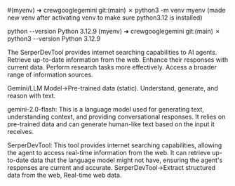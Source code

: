 #(myenv) ➜  crewgooglegemini git:(main) ✗ python3 -m venv myenv         (made new venv after activating venv to make sure python3.12 is installed)

python --version
Python 3.12.9
(myenv) ➜  crewgooglegemini git:(main) ✗ python3 --version
Python 3.12.9


The SerperDevTool provides internet searching capabilities to AI agents. 
Retrieve up-to-date information from the web.
Enhance their responses with current data.
Perform research tasks more effectively.
Access a broader range of information sources.




Gemini/LLM Model->Pre-trained data (static). Understand, generate, and reason with text.

gemini-2.0-flash: This is a language model used for generating text, understanding context, and providing conversational responses. It relies on pre-trained data and can generate human-like text based on the input it receives.

SerperDevTool: This tool provides internet searching capabilities, allowing the agent to access real-time information from the web. It can retrieve up-to-date data that the language model might not have, ensuring the agent's responses are current and accurate.
SerperDevTool->Extract structured data from the web, Real-time web data.

























